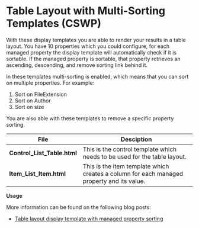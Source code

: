 Table Layout with Multi-Sorting Templates (CSWP)
================

With these display templates you are able to render your results in a table layout. You have 10 properties which you could configure, for each managed property the display template will automatically check if it is sortable. If the managed property is sortable, that property retrieves an ascending, descending, and remove sorting link behind it.

In these templates multi-sorting is enabled, which means that you can sort on multiple properties. For example:

1.  Sort on FileExtension
2.  Sort on Author
3.  Sort on size

You are also able with these templates to remove a specific property sorting.

File | Desciption
--- | ---
__Control_List_Table.html__ | This is the control template which needs to be used for the table layout.
__Item_List_Item.html__ | This is the item template which creates a column for each managed property and its value.

**Usage**

More information can be found on the following blog posts: 
*   [Table layout display template with managed property sorting](http://www.eliostruyf.com/table-layout-display-template-with-managed-property-sorting/ "Table layout display template with managed property sorting")